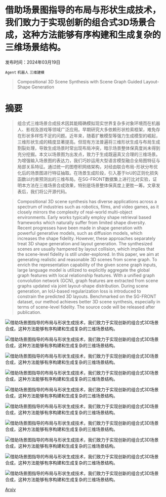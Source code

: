 # 借助场景图指导的布局与形状生成技术，我们致力于实现创新的组合式3D场景合成，这种方法能够有序构建和生成复杂的三维场景结构。

发布时间：2024年03月19日

`Agent` `机器人` `三维建模`

> Compositional 3D Scene Synthesis with Scene Graph Guided Layout-Shape Generation

# 摘要

> 组合式三维场景合成技术因其能精确模拟现实世界复杂多对象环境而在机器人、影视及游戏等领域广泛应用。早期研究大多依赖形状检索框架，难免存在形状多样性不足的问题。近年来，随着扩散模型等强力生成模型的崛起，三维形状生成的精度显著提高。但现有方法普遍将三维形状生成与布局生成割裂处理，导致生成场景时常出现布局冲突，暗示场景整体保真度尚未得到充分挖掘。本文以场景图为出发点，致力于生成既逼真又合理的三维场景。为增强输入场景图的表达力，我们巧妙运用大型语言模型融合全局图特征与局部关系特征。通过统一的图卷积网络架构，对经由联合布局-形状分布优化后的场景图进行特征抽取。在场景生成阶段，引入基于IoU的正则化损失函数以约束预测出的三维布局。在SG-FRONT数据集上进行比对实验，证明本方法在三维场景合成效果，特别是场景整体保真度上更胜一筹。文章发表后，我们将公开源代码。

> Compositional 3D scene synthesis has diverse applications across a spectrum of industries such as robotics, films, and video games, as it closely mirrors the complexity of real-world multi-object environments. Early works typically employ shape retrieval based frameworks which naturally suffer from limited shape diversity. Recent progresses have been made in shape generation with powerful generative models, such as diffusion models, which increases the shape fidelity. However, these approaches separately treat 3D shape generation and layout generation. The synthesized scenes are usually hampered by layout collision, which implies that the scene-level fidelity is still under-explored. In this paper, we aim at generating realistic and reasonable 3D scenes from scene graph. To enrich the representation capability of the given scene graph inputs, large language model is utilized to explicitly aggregate the global graph features with local relationship features. With a unified graph convolution network (GCN), graph features are extracted from scene graphs updated via joint layout-shape distribution. During scene generation, an IoU-based regularization loss is introduced to constrain the predicted 3D layouts. Benchmarked on the SG-FRONT dataset, our method achieves better 3D scene synthesis, especially in terms of scene-level fidelity. The source code will be released after publication.

![借助场景图指导的布局与形状生成技术，我们致力于实现创新的组合式3D场景合成，这种方法能够有序构建和生成复杂的三维场景结构。](../../../paper_images/2403.12848/x1.png)

![借助场景图指导的布局与形状生成技术，我们致力于实现创新的组合式3D场景合成，这种方法能够有序构建和生成复杂的三维场景结构。](../../../paper_images/2403.12848/x2.png)

![借助场景图指导的布局与形状生成技术，我们致力于实现创新的组合式3D场景合成，这种方法能够有序构建和生成复杂的三维场景结构。](../../../paper_images/2403.12848/x3.png)

![借助场景图指导的布局与形状生成技术，我们致力于实现创新的组合式3D场景合成，这种方法能够有序构建和生成复杂的三维场景结构。](../../../paper_images/2403.12848/x4.png)

![借助场景图指导的布局与形状生成技术，我们致力于实现创新的组合式3D场景合成，这种方法能够有序构建和生成复杂的三维场景结构。](../../../paper_images/2403.12848/x5.png)

![借助场景图指导的布局与形状生成技术，我们致力于实现创新的组合式3D场景合成，这种方法能够有序构建和生成复杂的三维场景结构。](../../../paper_images/2403.12848/x6.png)

![借助场景图指导的布局与形状生成技术，我们致力于实现创新的组合式3D场景合成，这种方法能够有序构建和生成复杂的三维场景结构。](../../../paper_images/2403.12848/interface.png)

![借助场景图指导的布局与形状生成技术，我们致力于实现创新的组合式3D场景合成，这种方法能够有序构建和生成复杂的三维场景结构。](../../../paper_images/2403.12848/x7.png)

![借助场景图指导的布局与形状生成技术，我们致力于实现创新的组合式3D场景合成，这种方法能够有序构建和生成复杂的三维场景结构。](../../../paper_images/2403.12848/x8.png)

![借助场景图指导的布局与形状生成技术，我们致力于实现创新的组合式3D场景合成，这种方法能够有序构建和生成复杂的三维场景结构。](../../../paper_images/2403.12848/x9.png)

[Arxiv](https://arxiv.org/abs/2403.12848)